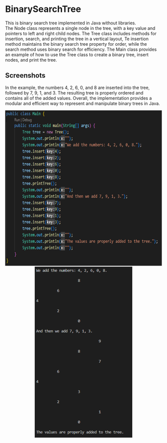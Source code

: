 # BinarySearchTree

This is binary search tree implemented in Java without libraries.  
The Node class represents a single node in the tree, with a key value and pointers to left and right child nodes. 
The Tree class includes methods for insertion, search, and printing the tree in a vertical layout, 
Te insertion method maintains the binary search tree property for order, while the search method uses binary search for efficiency.
The Main class provides an example of how to use the Tree class to create a binary tree, insert nodes, and print the tree. 

## Screenshots  

In the example, the numbers 4, 2, 6, 0, and 8 are inserted into the tree, followed by 7, 9, 1, and 3. The resulting tree is properly ordered and contains all of the added values. Overall, the implementation provides a modular and efficient way to represent and manipulate binary trees in Java.  

<p align="center">
  <img src="screenshots/code.png" height="500" alt="Image 1">
  <img src="screenshots/console.png" height="550" alt="Image 2">
</p>
